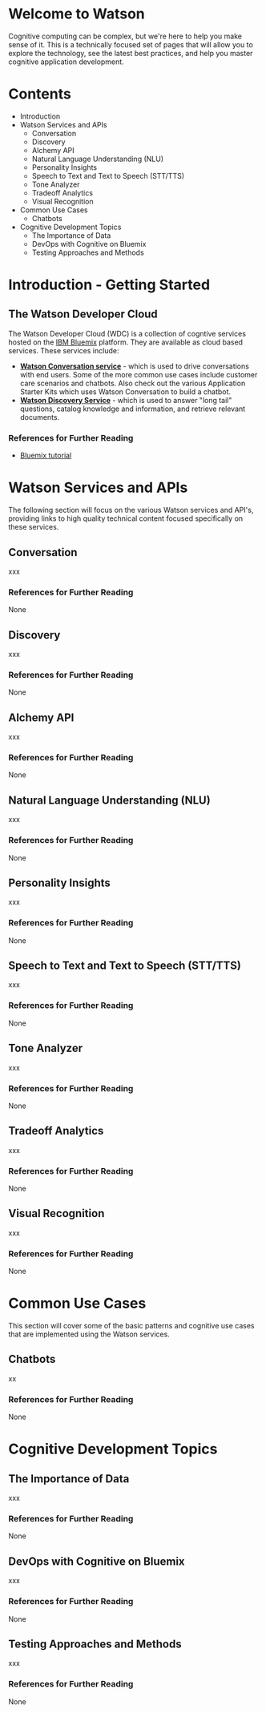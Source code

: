 # Welcome to Watson
Cognitive computing can be complex, but we're here to help you make sense of it.  This is a technically focused set of pages that will allow you to explore the technology, see the latest best practices, and help you master cognitive application development.
# Contents
- Introduction
- Watson Services and APIs
  - Conversation
  - Discovery
  - Alchemy API
  - Natural Language Understanding (NLU)
  - Personality Insights
  - Speech to Text and Text to Speech (STT/TTS)
  - Tone Analyzer
  - Tradeoff Analytics
  - Visual Recognition
- Common Use Cases
  - Chatbots
- Cognitive Development Topics
  - The Importance of Data
  - DevOps with Cognitive on Bluemix
  - Testing Approaches and Methods

# Introduction - Getting Started

## The Watson Developer Cloud
The Watson Developer Cloud (WDC) is a collection of cogntive services hosted on the [IBM Bluemix](https://console.ng.bluemix.net/) platform.  They are available as cloud based services.  These services include:
- **[Watson Conversation service](https://console.ng.bluemix.net/catalog/services/conversation/)** - which is used to drive conversations with end users.  Some of the more common use cases include customer care scenarios and chatbots.  Also check out the various Application Starter Kits which uses Watson Conversation to build a chatbot.
- **[Watson Discovery Service](https://console.ng.bluemix.net/catalog/services/discovery/)** - which is used to answer "long tail" questions, catalog knowledge and information, and retrieve relevant documents.  

### References for Further Reading
- [Bluemix tutorial](https://console.ng.bluemix.net/docs/admin/adminpublic.html)

# Watson Services and APIs
The following section will focus on the various Watson services and API's, providing links to high quality technical content focused specifically on these services.

## Conversation
xxx

### References for Further Reading
None

## Discovery
xxx

### References for Further Reading
None

## Alchemy API
xxx

### References for Further Reading
None

## Natural Language Understanding (NLU)
xxx

### References for Further Reading
None

## Personality Insights
xxx

### References for Further Reading
None

## Speech to Text and Text to Speech (STT/TTS)
xxx

### References for Further Reading
None

## Tone Analyzer
xxx

### References for Further Reading
None

## Tradeoff Analytics
xxx

### References for Further Reading
None

## Visual Recognition
xxx

### References for Further Reading
None

# Common Use Cases
This section will cover some of the basic patterns and cognitive use cases that are implemented using the Watson services.

## Chatbots
xx

### References for Further Reading
None

# Cognitive Development Topics

## The Importance of Data
xxx

### References for Further Reading
None

## DevOps with Cognitive on Bluemix
xxx

### References for Further Reading
None

## Testing Approaches and Methods
xxx

### References for Further Reading
None

